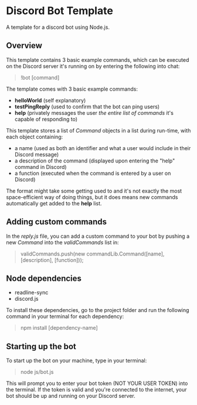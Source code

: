 # Discord Bot Template

A template for a discord bot using Node.js.

## Overview

This template contains 3 basic example commands, which can be executed on the Discord server it's running on by entering the following into chat:

> !bot [command]

The template comes with 3 basic example commands:
- **helloWorld** (self explanatory)
- **testPingReply** (used to confirm that the bot can ping users)
- **help** (privately messages the user *the entire list of commands* it's capable of responding to)

This template stores a list of *Command* objects in a list during run-time, with each object containing:
- a name (used as both an identifier and what a user would include in their Discord message)
- a description of the command (displayed upon entering the "help" command in Discord)
- a function (executed when the command is entered by a user on Discord)

The format might take some getting used to and it's not exactly the most space-efficient way of doing things, but it does means new commands automatically get added to the **help** list.

## Adding custom commands

In the *reply.js* file, you can add a custom command to your bot by pushing a new *Command* into the *validCommands* list in:

> validCommands.push(new commandLib.Command([name], [description], [function]));

## Node dependencies

- readline-sync
- discord.js

To install these dependencies, go to the project folder and run the following command in your terminal for each dependency:

> npm install [dependency-name]

## Starting up the bot

To start up the bot on your machine, type in your terminal:

> node js/bot.js

This will prompt you to enter your bot token (NOT YOUR USER TOKEN) into the terminal. If the token is valid and you're connected to the internet, your bot should be up and running on your Discord server.